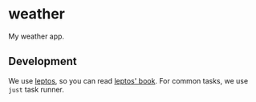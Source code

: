# weather

My weather app.

## Development

We use [leptos](https://leptos.dev/), so you can read [leptos' book](https://leptos-rs.github.io/leptos).
For common tasks, we use `just` task runner.
